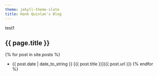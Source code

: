 ```yaml
---
theme: jekyll-theme-slate
title: Hank Quinlan's Blog
---
```

test1

## {{ page.title }}

{% for post in site.posts %}
* {{ post.date | date_to_string }} [{{ post.title }}]({{ post.url }})
{% endfor %}

